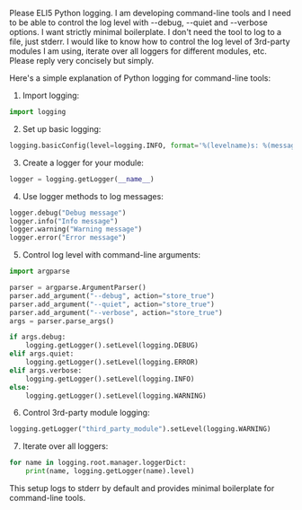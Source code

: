 Please ELI5 Python logging. I am developing command-line tools and I need to be able to control the log level with --debug, --quiet and --verbose options. I want strictly minimal boilerplate. I don't need the tool to log to a file, just stderr. I would like to know how to control the log level of 3rd-party modules I am using, iterate over all loggers for different modules, etc. Please reply very concisely but simply.

Here's a simple explanation of Python logging for command-line tools:

1. Import logging:
```python
import logging
```

2. Set up basic logging:
```python
logging.basicConfig(level=logging.INFO, format='%(levelname)s: %(message)s')
```

3. Create a logger for your module:
```python
logger = logging.getLogger(__name__)
```

4. Use logger methods to log messages:
```python
logger.debug("Debug message")
logger.info("Info message")
logger.warning("Warning message")
logger.error("Error message")
```

5. Control log level with command-line arguments:
```python
import argparse

parser = argparse.ArgumentParser()
parser.add_argument("--debug", action="store_true")
parser.add_argument("--quiet", action="store_true")
parser.add_argument("--verbose", action="store_true")
args = parser.parse_args()

if args.debug:
    logging.getLogger().setLevel(logging.DEBUG)
elif args.quiet:
    logging.getLogger().setLevel(logging.ERROR)
elif args.verbose:
    logging.getLogger().setLevel(logging.INFO)
else:
    logging.getLogger().setLevel(logging.WARNING)
```

6. Control 3rd-party module logging:
```python
logging.getLogger("third_party_module").setLevel(logging.WARNING)
```

7. Iterate over all loggers:
```python
for name in logging.root.manager.loggerDict:
    print(name, logging.getLogger(name).level)
```

This setup logs to stderr by default and provides minimal boilerplate for command-line tools.

